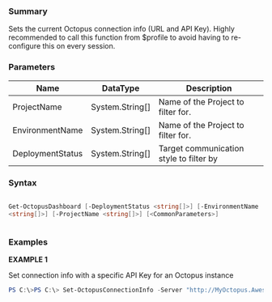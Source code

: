 ### Summary

Sets the current Octopus connection info (URL and API Key). Highly recommended 
to call this function from $profile to avoid having to re-configure this on 
every session.



### Parameters
| Name | DataType          | Description |
| ------------- | ----------- | ----------- |
| ProjectName | System.String[] |  Name of the Project to filter for.     |
| EnvironmentName | System.String[] |  Name of the Project to filter for.     |
| DeploymentStatus | System.String[] |  Target communication style to filter by     |

### Syntax
 ```Powershell

Get-OctopusDashboard [-DeploymentStatus <string[]>] [-EnvironmentName 
<string[]>] [-ProjectName <string[]>] [<CommonParameters>]



``` 

### Examples
**EXAMPLE 1**

Set connection info with a specific API Key for an Octopus instance

 ```Powershell 
PS C:\>PS C:\> Set-OctopusConnectionInfo -Server "http://MyOctopus.AwesomeCompany.com" -API "API-7CH6XN0HHOU7DDEEUGKUFUR1K"
 ``` 

